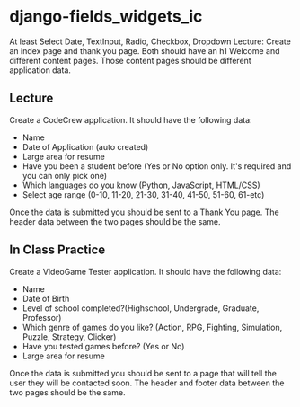 # django-fields_widgets_ic

At least Select Date, TextInput, Radio, Checkbox, Dropdown
	Lecture: Create an index page and thank you page. Both should have an h1 Welcome and different content pages. Those content pages should be different application data. 

## Lecture
Create a CodeCrew application. It should have the following data:
- Name
- Date of Application (auto created)
- Large area for resume
- Have you been a student before (Yes or No option only. It's required and you can only pick one)
- Which languages do you know (Python, JavaScript, HTML/CSS)
- Select age range (0-10, 11-20, 21-30, 31-40, 41-50, 51-60, 61-etc)

Once the data is submitted you should be sent to a Thank You page. The header data between the two pages should be the same.

## In Class Practice

Create a VideoGame Tester application. It should have the following data:
- Name
- Date of Birth
- Level of school completed?(Highschool, Undergrade, Graduate, Professor)
- Which genre of games do you like? (Action, RPG, Fighting, Simulation, Puzzle, Strategy, Clicker)
- Have you tested games before? (Yes or No)
- Large area for resume

Once the data is submitted you should be sent to a page that will tell the user they will be contacted soon. The header and footer data between the two pages should be the same.
